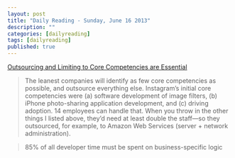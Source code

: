 ```yaml
---
layout: post
title: "Daily Reading - Sunday, June 16 2013"
description: ""
categories: [dailyreading]
tags: [dailyreading]
published: true
---
```


[Outsourcing and Limiting to Core Competencies are Essential](https://medium.com/on-management/4578569760e8)  
> The leanest companies will identify as few core competencies as possible, and outsource everything else. Instagram’s initial core competencies were (a) software development of image filters, (b) iPhone photo-sharing application development, and (c) driving adoption. 14 employees can handle that. When you throw in the other things I listed above, they’d need at least double the staff—so they outsourced, for example, to Amazon Web Services (server + network administration).  

> 85% of all developer time must be spent on business-specific logic

<!--break-->


